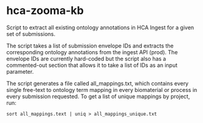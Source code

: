 # hca-zooma-kb
Script to extract all existing ontology annotations in HCA Ingest for a given set of submissions.

The script takes a list of submission envelope IDs and extracts the corresponding ontology annotations from the ingest API (prod). The envelope IDs are currently hard-coded but the script also has a commented-out section that allows it to take a list of IDs as an input parameter. 

The script generates a file called all_mappings.txt, which contains every single free-text to ontology term mapping in every biomaterial or process in every submission requested. To get a list of unique mappings by project, run:

`sort all_mappings.text | uniq > all_mappings_unique.txt`


